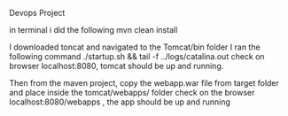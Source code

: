 Devops Project

in terminal i did the following
    mvn clean install

I downloaded toncat and navigated to the Tomcat/bin folder
I ran the following command
    ./startup.sh && tail -f ../logs/catalina.out
    check on browser localhost:8080, tomcat should be up and running.

Then from the maven project, copy the webapp.war file from target folder and place inside the tomcat/webapps/ folder 
    check on the browser localhost:8080/webapps , the app should be up and running

    